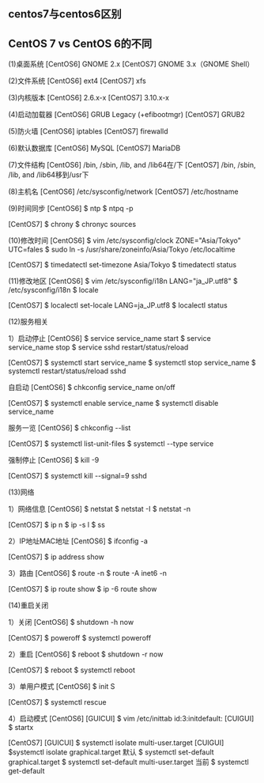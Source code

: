 ## centos7与centos6区别

## CentOS 7 vs CentOS 6的不同

   (1)桌面系统
[CentOS6] GNOME 2.x
[CentOS7] GNOME 3.x（GNOME Shell）

(2)文件系统
[CentOS6] ext4
[CentOS7] xfs

(3)内核版本
[CentOS6] 2.6.x-x
[CentOS7] 3.10.x-x

(4)启动加载器
[CentOS6] GRUB Legacy (+efibootmgr)
[CentOS7] GRUB2

(5)防火墙
[CentOS6] iptables
[CentOS7] firewalld

(6)默认数据库
[CentOS6] MySQL
[CentOS7] MariaDB

(7)文件结构
[CentOS6] /bin, /sbin, /lib, and /lib64在/下
[CentOS7] /bin, /sbin, /lib, and /lib64移到/usr下

(8)主机名
[CentOS6] /etc/sysconfig/network
[CentOS7] /etc/hostname

(9)时间同步
[CentOS6]
$ ntp
$ ntpq -p

[CentOS7]
$ chrony
$ chronyc sources

(10)修改时间
[CentOS6]
$ vim /etc/sysconfig/clock
   ZONE="Asia/Tokyo"
   UTC=fales
$ sudo ln -s /usr/share/zoneinfo/Asia/Tokyo /etc/localtime

[CentOS7]
$ timedatectl set-timezone Asia/Tokyo
$ timedatectl status

(11)修改地区
[CentOS6]
$ vim /etc/sysconfig/i18n
   LANG="ja_JP.utf8"
$ /etc/sysconfig/i18n
$ locale

[CentOS7]
$ localectl set-locale LANG=ja_JP.utf8
$ localectl status

(12)服务相关

1）启动停止
[CentOS6]
$ service service_name start
$ service service_name stop
$ service sshd restart/status/reload

[CentOS7]
$ systemctl start service_name
$ systemctl stop service_name
$ systemctl restart/status/reload sshd

自启动
[CentOS6]
$ chkconfig service_name on/off

[CentOS7]
$ systemctl enable service_name
$ systemctl disable service_name

服务一览
[CentOS6]
$ chkconfig --list

[CentOS7]
$ systemctl list-unit-files
$ systemctl --type service

强制停止
[CentOS6]
$ kill -9 <PID>

[CentOS7]
$ systemctl kill --signal=9 sshd

(13)网络

1）网络信息
[CentOS6]
$ netstat
$ netstat -I
$ netstat -n

[CentOS7]
$ ip n
$ ip -s l
$ ss

2）IP地址MAC地址
[CentOS6]
$ ifconfig -a

[CentOS7]
$ ip address show

3）路由
[CentOS6]
$ route -n
$ route -A inet6 -n

[CentOS7]
$ ip route show
$ ip -6 route show

(14)重启关闭

1）关闭
[CentOS6]
$ shutdown -h now 

[CentOS7]
$ poweroff
$ systemctl poweroff

2）重启
[CentOS6]
$ reboot
$ shutdown -r now

[CentOS7]
$ reboot
$ systemctl reboot

3）单用户模式
[CentOS6]
$ init S

[CentOS7]
$ systemctl rescue

4）启动模式
[CentOS6]
[GUICUI]
$ vim /etc/inittab
  id:3:initdefault:
[CUIGUI]
$ startx

[CentOS7]
[GUICUI]
$ systemctl isolate multi-user.target
[CUIGUI]
$systemctl isolate graphical.target
默认
$ systemctl set-default graphical.target
$ systemctl set-default multi-user.target
当前
$ systemctl get-default